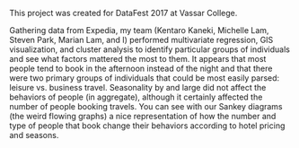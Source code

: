 This project was created for DataFest 2017 at Vassar College.

Gathering data from Expedia, my team (Kentaro Kaneki, Michelle Lam, Steven Park, Marian Lam, and I) performed multivariate regression, GIS visualization, and cluster analysis to identify particular groups of individuals and see what factors mattered the most to them. It appears that most people tend to book in the afternoon instead of the night and that there were two primary groups of individuals that could be most easily parsed: leisure vs. business travel. Seasonality by and large did not affect the behaviors of people (in aggregate), although it certainly affected the number of people booking travels. You can see with our Sankey diagrams (the weird flowing graphs) a nice representation of how the number and type of people that book change their behaviors according to hotel pricing and seasons.
